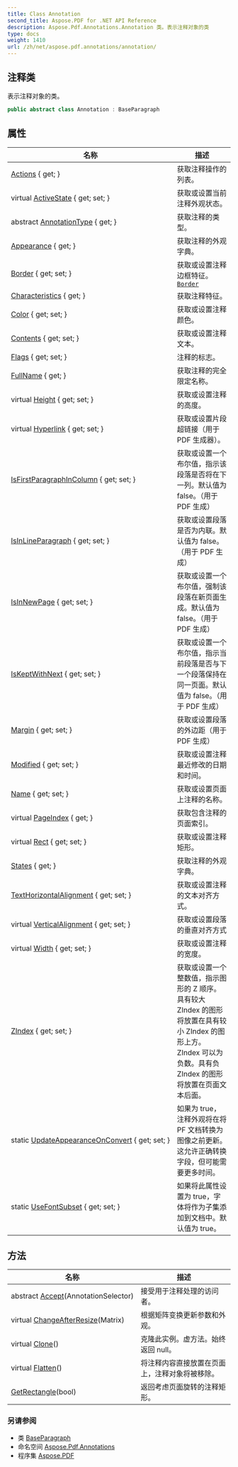 ```yaml
---
title: Class Annotation
second_title: Aspose.PDF for .NET API Reference
description: Aspose.Pdf.Annotations.Annotation 类。表示注释对象的类
type: docs
weight: 1410
url: /zh/net/aspose.pdf.annotations/annotation/
---
```

## 注释类

表示注释对象的类。

```csharp
public abstract class Annotation : BaseParagraph
```

## 属性

| 名称 | 描述 |
| --- | --- |
| [Actions](../../aspose.pdf.annotations/annotation/actions/) { get; } | 获取注释操作的列表。 |
| virtual [ActiveState](../../aspose.pdf.annotations/annotation/activestate/) { get; set; } | 获取或设置当前注释外观状态。 |
| abstract [AnnotationType](../../aspose.pdf.annotations/annotation/annotationtype/) { get; } | 获取注释的类型。 |
| [Appearance](../../aspose.pdf.annotations/annotation/appearance/) { get; } | 获取注释的外观字典。 |
| [Border](../../aspose.pdf.annotations/annotation/border/) { get; set; } | 获取或设置注释边框特征。 [`Border`](./border/) |
| [Characteristics](../../aspose.pdf.annotations/annotation/characteristics/) { get; } | 获取注释特征。 |
| [Color](../../aspose.pdf.annotations/annotation/color/) { get; set; } | 获取或设置注释颜色。 |
| [Contents](../../aspose.pdf.annotations/annotation/contents/) { get; set; } | 获取或设置注释文本。 |
| [Flags](../../aspose.pdf.annotations/annotation/flags/) { get; set; } | 注释的标志。 |
| [FullName](../../aspose.pdf.annotations/annotation/fullname/) { get; } | 获取注释的完全限定名称。 |
| virtual [Height](../../aspose.pdf.annotations/annotation/height/) { get; set; } | 获取或设置注释的高度。 |
| virtual [Hyperlink](../../aspose.pdf/baseparagraph/hyperlink/) { get; set; } | 获取或设置片段超链接（用于 PDF 生成器）。 |
| [IsFirstParagraphInColumn](../../aspose.pdf/baseparagraph/isfirstparagraphincolumn/) { get; set; } | 获取或设置一个布尔值，指示该段落是否将在下一列。默认值为 false。（用于 PDF 生成） |
| [IsInLineParagraph](../../aspose.pdf/baseparagraph/isinlineparagraph/) { get; set; } | 获取或设置段落是否为内联。默认值为 false。（用于 PDF 生成） |
| [IsInNewPage](../../aspose.pdf/baseparagraph/isinnewpage/) { get; set; } | 获取或设置一个布尔值，强制该段落在新页面生成。默认值为 false。（用于 PDF 生成） |
| [IsKeptWithNext](../../aspose.pdf/baseparagraph/iskeptwithnext/) { get; set; } | 获取或设置一个布尔值，指示当前段落是否与下一个段落保持在同一页面。默认值为 false。（用于 PDF 生成） |
| [Margin](../../aspose.pdf/baseparagraph/margin/) { get; set; } | 获取或设置段落的外边距（用于 PDF 生成） |
| [Modified](../../aspose.pdf.annotations/annotation/modified/) { get; set; } | 获取或设置注释最近修改的日期和时间。 |
| [Name](../../aspose.pdf.annotations/annotation/name/) { get; set; } | 获取或设置页面上注释的名称。 |
| virtual [PageIndex](../../aspose.pdf.annotations/annotation/pageindex/) { get; } | 获取包含注释的页面索引。 |
| virtual [Rect](../../aspose.pdf.annotations/annotation/rect/) { get; set; } | 获取或设置注释矩形。 |
| [States](../../aspose.pdf.annotations/annotation/states/) { get; } | 获取注释的外观字典。 |
| [TextHorizontalAlignment](../../aspose.pdf.annotations/annotation/texthorizontalalignment/) { get; set; } | 获取或设置注释的文本对齐方式。 |
| virtual [VerticalAlignment](../../aspose.pdf/baseparagraph/verticalalignment/) { get; set; } | 获取或设置段落的垂直对齐方式 |
| virtual [Width](../../aspose.pdf.annotations/annotation/width/) { get; set; } | 获取或设置注释的宽度。 |
| [ZIndex](../../aspose.pdf/baseparagraph/zindex/) { get; set; } | 获取或设置一个整数值，指示图形的 Z 顺序。具有较大 ZIndex 的图形将放置在具有较小 ZIndex 的图形上方。ZIndex 可以为负数。具有负 ZIndex 的图形将放置在页面文本后面。 |
| static [UpdateAppearanceOnConvert](../../aspose.pdf.annotations/annotation/updateappearanceonconvert/) { get; set; } | 如果为 true，注释外观将在将 PF 文档转换为图像之前更新。这允许正确转换字段，但可能需要更多时间。 |
| static [UseFontSubset](../../aspose.pdf.annotations/annotation/usefontsubset/) { get; set; } | 如果将此属性设置为 true，字体将作为子集添加到文档中。默认值为 true。 |

## 方法

| 名称 | 描述 |
| --- | --- |
| abstract [Accept](../../aspose.pdf.annotations/annotation/accept/)(AnnotationSelector) | 接受用于注释处理的访问者。 |
| virtual [ChangeAfterResize](../../aspose.pdf.annotations/annotation/changeafterresize/)(Matrix) | 根据矩阵变换更新参数和外观。 |
| virtual [Clone](../../aspose.pdf/baseparagraph/clone/)() | 克隆此实例。虚方法。始终返回 null。 |
| virtual [Flatten](../../aspose.pdf.annotations/annotation/flatten/)() | 将注释内容直接放置在页面上，注释对象将被移除。 |
| [GetRectangle](../../aspose.pdf.annotations/annotation/getrectangle/)(bool) | 返回考虑页面旋转的注释矩形。 |

### 另请参阅

* 类 [BaseParagraph](../../aspose.pdf/baseparagraph/)
* 命名空间 [Aspose.Pdf.Annotations](../../aspose.pdf.annotations/)
* 程序集 [Aspose.PDF](../../)
